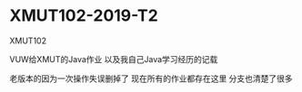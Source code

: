 # XMUT102-2019-T2
XMUT102


VUW给XMUT的Java作业 以及我自己Java学习经历的记载

老版本的因为一次操作失误删掉了 现在所有的作业都存在这里 分支也清楚了很多
